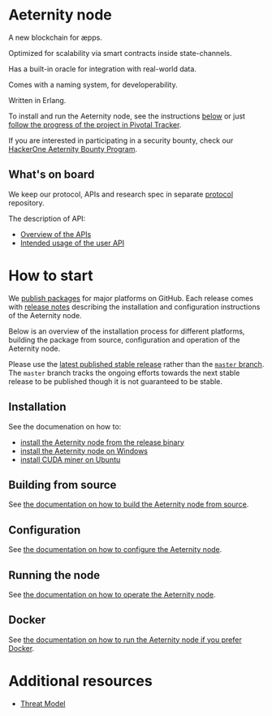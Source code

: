 # Aeternity node

A new blockchain for æpps.

Optimized for scalability via smart contracts inside state-channels.

Has a built-in oracle for integration with real-world data.

Comes with a naming system, for developerability.

Written in Erlang.

To install and run the Aeternity node, see the instructions [below](#how-to-start)
or just [follow the progress of the project in Pivotal Tracker][pivotal].

If you are interested in participating in a security bounty, check our
[HackerOne Aeternity Bounty Program][hackerone].

[pivotal]: https://www.pivotaltracker.com/n/projects/2124891
[hackerone]: https://hackerone.com/aeternity

## What's on board

We keep our protocol, APIs and research spec in separate [protocol][protocol]
repository.

The description of API:
* [Overview of the APIs][api-overview]
* [Intended usage of the user API][api-usage]

[protocol]: https://github.com/aeternity/protocol
[api-overview]: https://github.com/aeternity/protocol/blob/master/node/api/README.md#overview
[api-usage]: https://github.com/aeternity/protocol/blob/master/node/api/README.md#user-api---intended-usage

# How to start

We [publish packages][releases] for major platforms on GitHub.
Each release comes with [release notes][release-notes] describing the
installation and configuration instructions of the Aeternity node.

Below is an overview of the installation process for different platforms,
building the package from source, configuration and operation of the Aeternity
node.

[releases]: https://github.com/aeternity/epoch/releases
[release-notes]: /docs/release-notes

Please use the [latest published stable release][latest-release] rather than the [`master` branch][master].
The `master` branch tracks the ongoing efforts towards the next stable release to be published though it is not guaranteed to be stable.

[latest-release]: https://github.com/aeternity/epoch/releases/latest
[master]: https://github.com/aeternity/epoch/tree/master

## Installation

See the documenation on how to:
* [install the Aeternity node from the release binary][installation-release-binary]
* [install the Aeternity node on Windows][installation-windows]
* [install CUDA miner on Ubuntu][installation-cuda-miner]

[installation-release-binary]: /docs/installation.md
[installation-windows]: /docs/installation-windows.md
[installation-cuda-miner]: /docs/cuda-miner.md

## Building from source

See [the documentation on how to build the Aeternity node from source][building-from-source].

[building-from-source]: /docs/build.md

## Configuration

See [the documentation on how to configure the Aeternity node][configuration].

[configuration]: /docs/configuration.md

## Running the node

See [the documentation on how to operate the Aeternity node][operation].

[operation]: /docs/operation.md

## Docker

See [the documentation on how to run the Aeternity node if you prefer Docker][docker].

[docker]: /docs/docker.md

# Additional resources

* [Threat Model](https://github.com/aeternity/aetmodel/blob/master/ThreatModel.md)
